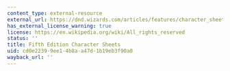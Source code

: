 ```yaml
---
content_type: external-resource
external_url: https://dnd.wizards.com/articles/features/character_sheets
has_external_license_warning: true
license: https://en.wikipedia.org/wiki/All_rights_reserved
status: ''
title: Fifth Edition Character Sheets
uid: cd0e2239-9ee1-4b8a-a47d-1b19eb3f90a0
wayback_url: ''
---
```

